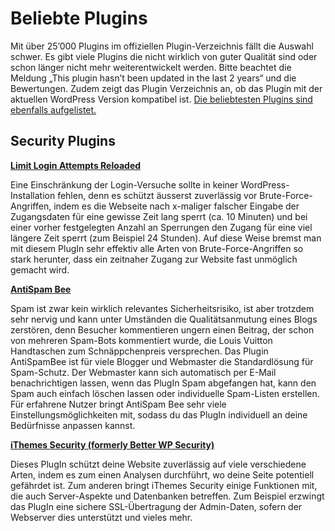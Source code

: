 # Beliebte Plugins

Mit über 25’000 Plugins im offiziellen Plugin-Verzeichnis fällt die Auswahl schwer. Es gibt viele Plugins die nicht wirklich von guter Qualität sind oder schon länger nicht mehr weiterentwickelt werden. Bitte beachtet die Meldung „This plugin hasn’t been updated in the last 2 years“ und die Bewertungen. Zudem zeigt das Plugin Verzeichnis an, ob das Plugin mit der aktuellen WordPress Version kompatibel ist. [Die beliebtesten Plugins sind ebenfalls aufgelistet.](https://de.wordpress.org/plugins-wp/)

## Security Plugins

**[Limit Login Attempts Reloaded](https://wordpress.org/plugins/limit-login-attempts-reloaded/)**

Eine Einschränkung der Login-Versuche sollte in keiner WordPress-Installation fehlen, denn es schützt äusserst zuverlässig vor Brute-Force-Angriffen, indem es die Webseite nach x-maliger falscher Eingabe der Zugangsdaten für eine gewisse Zeit lang sperrt (ca. 10 Minuten) und bei einer vorher festgelegten Anzahl an Sperrungen den Zugang für eine viel längere Zeit sperrt (zum Beispiel 24 Stunden). Auf diese Weise bremst man mit diesem PlugIn sehr effektiv alle Arten von Brute-Force-Angriffen so stark herunter, dass ein zeitnaher Zugang  zur Website fast unmöglich gemacht wird. 

**[AntiSpam Bee](https://wordpress.org/plugins/antispam-bee/)**

Spam ist zwar kein wirklich relevantes Sicherheitsrisiko, ist aber trotzdem sehr nervig und kann unter Umständen die Qualitätsanmutung eines Blogs zerstören, denn Besucher kommentieren ungern einen Beitrag, der schon von mehreren Spam-Bots kommentiert wurde, die Louis Vuitton Handtaschen zum Schnäppchenpreis versprechen. Das Plugin AntiSpamBee ist für viele Blogger und Webmaster die Standardlösung für Spam-Schutz. Der Webmaster kann sich automatisch per E-Mail benachrichtigen lassen, wenn das PlugIn Spam abgefangen hat, kann den Spam auch einfach löschen lassen oder individuelle Spam-Listen erstellen. Für erfahrene Nutzer bringt AntiSpam Bee sehr viele Einstellungsmöglichkeiten mit, sodass du das PlugIn individuell an deine Bedürfnisse anpassen kannst.


**[iThemes Security (formerly Better WP Security)](https://wordpress.org/plugins/better-wp-security/)**

Dieses PlugIn schützt deine Website zuverlässig auf viele verschiedene Arten, indem es zum einen Analysen durchführt, wo deine Seite potentiell gefährdet ist. Zum anderen bringt iThemes Security einige Funktionen mit, die auch Server-Aspekte und Datenbanken betreffen. Zum Beispiel erzwingt das PlugIn eine sichere SSL-Übertragung der Admin-Daten, sofern der Webserver dies unterstützt und vieles mehr.